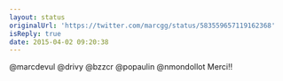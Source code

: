 ```yaml
---
layout: status
originalUrl: 'https://twitter.com/marcgg/status/583559657119162368'
isReply: true
date: 2015-04-02 09:20:38
---
```


@marcdevul @drivy @bzzcr @popaulin @nmondollot Merci!!
